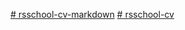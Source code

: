 [# rsschool-cv-markdown](https://evgenii-vilkel.github.io/rsschool-cv/cv)
[# rsschool-cv](https://evgenii-vilkel.github.io/rsschool-cv/)
